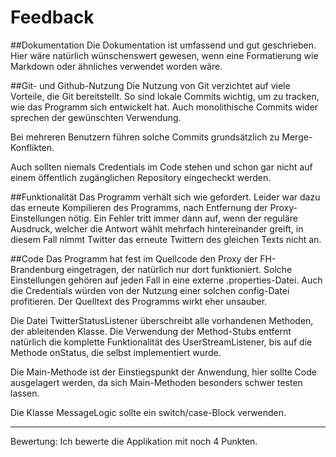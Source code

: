 # Feedback
##Dokumentation
Die Dokumentation ist umfassend und gut geschrieben. Hier wäre natürlich wünschenswert gewesen, wenn eine Formatierung wie Markdown oder ähnliches verwendet worden wäre.


##Git- und Github-Nutzung
Die Nutzung von Git verzichtet auf viele Vorteile, die Git bereitstellt. So sind lokale Commits wichtig, um zu tracken, wie das Programm sich entwickelt hat. Auch monolithische Commits wider sprechen der gewünschten Verwendung. 

Bei mehreren Benutzern führen solche Commits grundsätzlich zu Merge-Konflikten.

Auch sollten niemals Credentials im Code stehen und schon gar nicht auf einem öffentlich zugänglichen Repository eingecheckt werden.

##Funktionalität
Das Programm verhält sich wie gefordert. Leider war dazu das erneute Kompilieren des Programms, nach Entfernung der Proxy-Einstellungen nötig. Ein Fehler tritt immer dann auf, wenn der reguläre Ausdruck, welcher die Antwort wählt mehrfach hintereinander greift, in diesem Fall nimmt Twitter das erneute Twittern des gleichen Texts nicht an.

##Code
Das Programm hat fest im Quellcode den Proxy der FH-Brandenburg eingetragen, der natürlich nur dort funktioniert. Solche Einstellungen gehören auf jeden Fall in eine externe .properties-Datei.
Auch die Credentials würden von der Nutzung einer solchen config-Datei profitieren.
Der Quelltext des Programms wirkt eher unsauber. 

Die Datei TwitterStatusListener überschreibt alle vorhandenen Methoden, der ableitenden Klasse. Die Verwendung der Method-Stubs entfernt natürlich die komplette Funktionalität des UserStreamListener, bis auf die Methode onStatus, die selbst implementiert wurde.

Die Main-Methode ist der Einstiegspunkt der Anwendung, hier sollte Code ausgelagert werden, da sich Main-Methoden besonders schwer testen lassen.

Die Klasse MessageLogic sollte ein switch/case-Block verwenden.

***
Bewertung: Ich bewerte die Applikation mit noch 4 Punkten.

